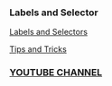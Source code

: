 ### Labels and Selector

[Labels and Selectors](https://kubernetes.io/docs/concepts/overview/working-with-objects/labels/)

[Tips and Tricks](https://github.com/amitk030/CKAD-exercises-and-solutions/blob/master/tips_and_tricks.md)

### [YOUTUBE CHANNEL](https://www.youtube.com/@TheK8sLabs?sub_confirmation=1)